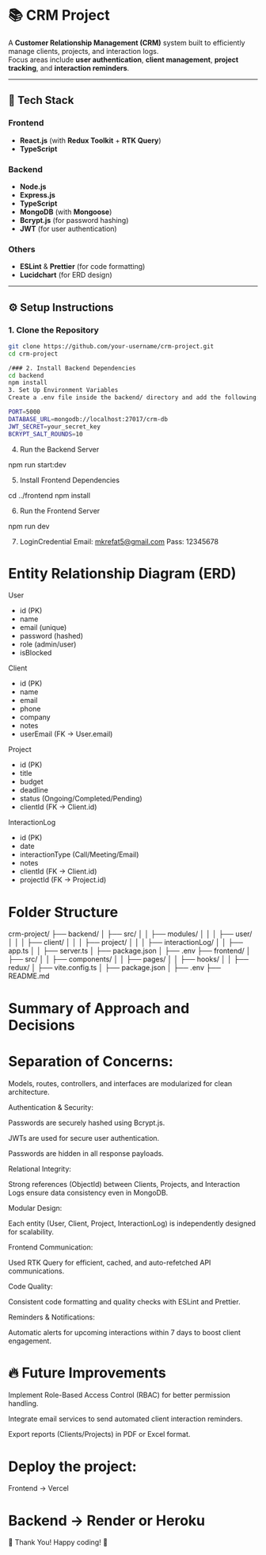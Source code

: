 # 📚 CRM Project

A **Customer Relationship Management (CRM)** system built to efficiently manage clients, projects, and interaction logs.  
Focus areas include **user authentication**, **client management**, **project tracking**, and **interaction reminders**.

---

## 🚀 Tech Stack

### Frontend

- **React.js** (with **Redux Toolkit** + **RTK Query**)
- **TypeScript**

### Backend

- **Node.js**
- **Express.js**
- **TypeScript**
- **MongoDB** (with **Mongoose**)
- **Bcrypt.js** (for password hashing)
- **JWT** (for user authentication)

### Others

- **ESLint** & **Prettier** (for code formatting)
- **Lucidchart** (for ERD design)

---

## ⚙️ Setup Instructions

### 1. Clone the Repository

```bash
git clone https://github.com/your-username/crm-project.git
cd crm-project

/### 2. Install Backend Dependencies
cd backend
npm install
3. Set Up Environment Variables
Create a .env file inside the backend/ directory and add the following:

PORT=5000
DATABASE_URL=mongodb://localhost:27017/crm-db
JWT_SECRET=your_secret_key
BCRYPT_SALT_ROUNDS=10
```

4. Run the Backend Server

npm run start:dev

5. Install Frontend Dependencies

cd ../frontend
npm install

6. Run the Frontend Server

npm run dev

7.  LoginCredential
    Email: mkrefat5@gmail.com
    Pass: 12345678

# Entity Relationship Diagram (ERD)

User

- id (PK)
- name
- email (unique)
- password (hashed)
- role (admin/user)
- isBlocked

Client

- id (PK)
- name
- email
- phone
- company
- notes
- userEmail (FK → User.email)

Project

- id (PK)
- title
- budget
- deadline
- status (Ongoing/Completed/Pending)
- clientId (FK → Client.id)

InteractionLog

- id (PK)
- date
- interactionType (Call/Meeting/Email)
- notes
- clientId (FK → Client.id)
- projectId (FK → Project.id)

# Folder Structure

crm-project/
├── backend/
│ ├── src/
│ │ ├── modules/
│ │ │ ├── user/
│ │ │ ├── client/
│ │ │ ├── project/
│ │ │ ├── interactionLog/
│ │ ├── app.ts
│ │ ├── server.ts
│ ├── package.json
│ ├── .env
├── frontend/
│ ├── src/
│ │ ├── components/
│ │ ├── pages/
│ │ ├── hooks/
│ │ ├── redux/
│ ├── vite.config.ts
│ ├── package.json
│ ├── .env
├── README.md

# Summary of Approach and Decisions

# Separation of Concerns:

Models, routes, controllers, and interfaces are modularized for clean architecture.

Authentication & Security:

Passwords are securely hashed using Bcrypt.js.

JWTs are used for secure user authentication.

Passwords are hidden in all response payloads.

Relational Integrity:

Strong references (ObjectId) between Clients, Projects, and Interaction Logs ensure data consistency even in MongoDB.

Modular Design:

Each entity (User, Client, Project, InteractionLog) is independently designed for scalability.

Frontend Communication:

Used RTK Query for efficient, cached, and auto-refetched API communications.

Code Quality:

Consistent code formatting and quality checks with ESLint and Prettier.

Reminders & Notifications:

Automatic alerts for upcoming interactions within 7 days to boost client engagement.

# 🔥 Future Improvements

Implement Role-Based Access Control (RBAC) for better permission handling.

Integrate email services to send automated client interaction reminders.

Export reports (Clients/Projects) in PDF or Excel format.

# Deploy the project:

Frontend → Vercel

# Backend → Render or Heroku

🙌 Thank You!
Happy coding! 🚀
